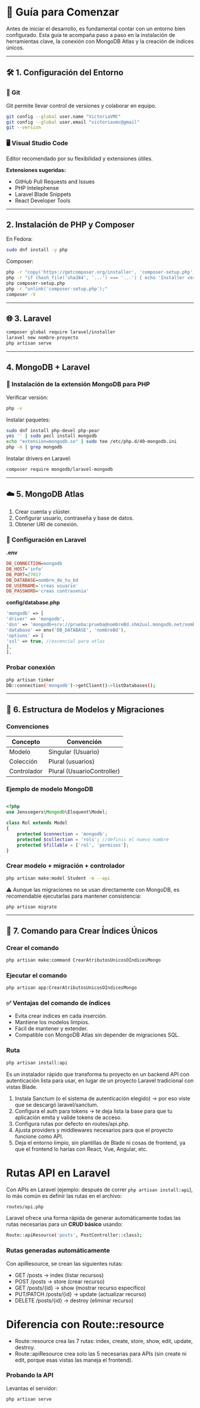 # 🚀 Guía para Comenzar

Antes de iniciar el desarrollo, es fundamental contar con un entorno bien configurado. Esta guía te acompaña paso a paso en la instalación de herramientas clave, la conexión con MongoDB Atlas y la creación de índices únicos.

---

## 🛠️ 1. Configuración del Entorno

### 🔧 Git

Git permite llevar control de versiones y colaborar en equipo.

```bash
git config --global user.name "VictoriaVMC"
git config --global user.email "victoriavmc@gmail"
git --version
```

### 🖥️ Visual Studio Code

Editor recomendado por su flexibilidad y extensiones útiles.

**Extensiones sugeridas:**

-   GitHub Pull Requests and Issues
-   PHP Intelephense
-   Laravel Blade Snippets
-   React Developer Tools

---

## 2. Instalación de PHP y Composer

En Fedora:

```bash
sudo dnf install -y php
```

Composer:

```bash
php -r "copy('https://getcomposer.org/installer', 'composer-setup.php');"
php -r "if (hash_file('sha384', '...') === '...') { echo 'Installer verified'.PHP_EOL; } else { echo 'Installer corrupt'.PHP_EOL; unlink('composer-setup.php'); exit(1); }"
php composer-setup.php
php -r "unlink('composer-setup.php');"
composer -V
```

---

## 🌐 3. Laravel

```bash
composer global require laravel/installer
laravel new nombre-proyecto
php artisan serve
```

---

## 4. MongoDB + Laravel

### 🔌 Instalación de la extensión MongoDB para PHP

Verificar versión:

```bash
php -v
```

Instalar paquetes:

```bash
sudo dnf install php-devel php-pear
yes '' | sudo pecl install mongodb
echo "extension=mongodb.so" | sudo tee /etc/php.d/40-mongodb.ini
php -m | grep mongodb
```

Instalar drivers en Laravel:

```bash
composer require mongodb/laravel-mongodb
```

---

## ☁️ 5. MongoDB Atlas

1. Crear cuenta y clúster.
2. Configurar usuario, contraseña y base de datos.
3. Obtener URI de conexión.

### 🔧 Configuración en Laravel

**.env**

```ini
DB_CONNECTION=mongodb
DB_HOST='info'
DB_PORT=27017
DB_DATABASE=nombre_de_tu_bd
DB_USERNAME='creas usuario'
DB_PASSWORD='creas contrasenia'
```

**config/database.php**

```php
'mongodb' => [
'driver' => 'mongodb',
'dsn' => 'mongodb+srv://prueba:prueba@nombreBd.shm2uul.mongodb.net/nombreBd?retryWrites=true&w=majority&appName=nombreBd',
'database' => env('DB_DATABASE', 'nombreBd'),
'options' => [
'ssl' => true, //escencial para atlas
],
],
```

### Probar conexión

```bash
php artisan tinker
DB::connection('mongodb')->getClient()->listDatabases();
```

---

## 🧱 6. Estructura de Modelos y Migraciones

### Convenciones

| Concepto    | Convención                 |
| ----------- | -------------------------- |
| Modelo      | Singular (Usuario)         |
| Colección   | Plural (usuarios)          |
| Controlador | Plural (UsuarioController) |

### Ejemplo de modelo MongoDB

```php

<?php
use Jenssegers\Mongodb\Eloquent\Model;

class Rol extends Model
{
    protected $connection = 'mongodb';
    protected $collection = 'rols'; //definis el nuevo nombre
    protected $fillable = ['rol', 'permisos'];
}
```

### Crear modelo + migración + controlador

```bash
php artisan make:model Student -m --api
```

⚠️ Aunque las migraciones no se usan directamente con MongoDB, es recomendable ejecutarlas para mantener consistencia:

```bash
php artisan migrate
```

---

## 🧠 7. Comando para Crear Índices Únicos

### Crear el comando

```bash
php artisan make:command CrearAtributosUnicosOIndicesMongo
```

### Ejecutar el comando

```bash
php artisan app:CrearAtributosUnicosOIndicesMongo
```

### ✅ Ventajas del comando de índices

-   Evita crear índices en cada inserción.
-   Mantiene los modelos limpios.
-   Fácil de mantener y extender.
-   Compatible con MongoDB Atlas sin depender de migraciones SQL.

### Ruta

```bash
php artisan install:api
```

Es un instalador rápido que transforma tu proyecto en un backend API con autenticación lista para usar, en lugar de un proyecto Laravel tradicional con vistas Blade.

1. Instala Sanctum (o el sistema de autenticación elegido) → por eso viste que se descargó laravel/sanctum.
2. Configura el auth para tokens → te deja lista la base para que tu aplicación emita y valide tokens de acceso.
3. Configura rutas por defecto en routes/api.php.
4. Ajusta providers y middlewares necesarios para que el proyecto funcione como API.
5. Deja el entorno limpio, sin plantillas de Blade ni cosas de frontend, ya que el frontend lo harías con React, Vue, Angular, etc.

# Rutas API en Laravel

Con APIs en Laravel (ejemplo: después de correr `php artisan install:api`), lo más común es definir las rutas en el archivo:

```bash
routes/api.php
```

Laravel ofrece una forma rápida de generar automáticamente todas las rutas necesarias para un **CRUD básico** usando:

```bash
Route::apiResource('posts', PostController::class);
```

### Rutas generadas automáticamente

Con apiResource, se crean las siguientes rutas:

-   GET /posts → index (listar recursos)
-   POST /posts → store (crear recurso)
-   GET /posts/{id} → show (mostrar recurso específico)
-   PUT/PATCH /posts/{id} → update (actualizar recurso)
-   DELETE /posts/{id} → destroy (eliminar recurso)

# Diferencia con Route::resource

-   Route::resource crea las 7 rutas: index, create, store, show, edit, update, destroy.
-   Route::apiResource crea solo las 5 necesarias para APIs (sin create ni edit, porque esas vistas las maneja el frontend).

### Probando la API

Levantas el servidor:

```bash
php artisan serve
```
